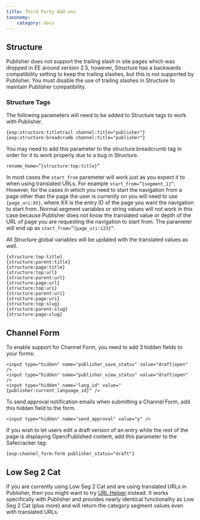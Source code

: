 ```yaml
---
title: Third Party Add-ons
taxonomy:
    category: docs
---
```


## Structure
Publisher does not support the trailing slash in site pages which was dropped in EE around version 2.5, however, Structure has a backwards compatibility setting to keep the trailing slashes, but this is not supported by Publisher. You must disable the use of trailing slashes in Structure to maintain Publisher compatibility.

### Structure Tags
The following parameters will need to be added to Structure tags to work with Publisher.

    {exp:structure:titletrail channel:title="publisher"}
    {exp:structure:breadcrumb channel:title="publisher"}

You may need to add this parameter to the structure:breadcrumb tag in order for it to work properly due to a bug in Structure.

    rename_home=”{structure:top:title}”

In most cases the `start_from` parameter will work just as you expect it to when using translated URLs. For example `start_from=”{segment_1}”`. However, for the cases in which you need to start the navigation from a page other than the page the user is currently on you will need to use `{page_uri:XX}`, where XX is the entry ID of the page you want the navigation to start from. Normal segment variables or string values will not work in this case because Publisher does not know the translated value or depth of the URL of page you are requesting the navigation to start from. The parameter will end up as `start_from=”{page_uri:123}”`.

All Structure global variables will be updated with the translated values as well.

    {structure:top:title}
    {structure:parent:title}
    {structure:page:title}
    {structure:top:url}
    {structure:parent:url}
    {structure:page:url}
    {structure:top:uri}
    {structure:parent:uri}
    {structure:page:uri}
    {structure:top:slug}
    {structure:parent:slug}
    {structure:page:slug}


## Channel Form
To enable support for Channel Form, you need to add 3 hidden fields to your forms:

    <input type="hidden" name="publisher_save_status" value="draft|open" />
    <input type="hidden" name="publisher_view_status" value="draft|open" />
    <input type="hidden" name="lang_id" value="{publisher:current_language_id}" />

To send approval notification emails when submitting a Channel Form, add this hidden field to the form.

    <input type="hidden" name="send_approval" value="y" />

If you wish to let users edit a draft version of an entry while the rest of the page is displaying Open/Published content, add this parameter to the Safecracker tag:

    {exp:channel_form:form publisher_status="draft"}


## Low Seg 2 Cat
If you are currently using Low Seg 2 Cat and are using translated URLs in Publisher, then you might want to try [URL Helper](https://github.com/litzinger/URL-Helper) instead. It works specifically with Publisher and provides nearly identical functionality as Low Seg 2 Cat (plus more) and will return the category segment values even with translated URLs.
